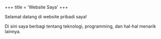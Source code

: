 +++
title = 'Website Saya'
+++

Selamat datang di website pribadi saya! 

Di sini saya berbagi tentang teknologi, programming, dan hal-hal menarik lainnya.